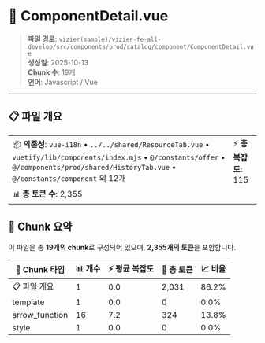 # 📄 ComponentDetail.vue

> **파일 경로**: `vizier(sample)/vizier-fe-all-develop/src/components/prod/catalog/component/ComponentDetail.vue`  
> **생성일**: 2025-10-13  
> **Chunk 수**: 19개  
> **언어**: Javascript / Vue
---





## 📋 파일 개요

| | |
|--|--|
| 📦 **의존성**: `vue-i18n` • `../../shared/ResourceTab.vue` • `vuetify/lib/components/index.mjs` • `@/constants/offer` • `@/components/prod/shared/HistoryTab.vue` • `@/constants/component` 외 12개 | ⚡ **총 복잡도**: 115 |
| 📊 **총 토큰 수**: 2,355 |  |






## 🧩 Chunk 요약

이 파일은 총 **19개의 chunk**로 구성되어 있으며, **2,355개의 토큰**을 포함합니다.

| 🧩 Chunk 타입 | 📊 개수 | ⚡ 평균 복잡도 | 📝 총 토큰 | 📈 비율 |
|---------------|--------|-------------|----------|--------|
| 📋 파일 개요 | 1 | 0.0 | 2,031 | 86.2% |
| template | 1 | 0.0 | 0 | 0.0% |
| arrow_function | 16 | 7.2 | 324 | 13.8% |
| style | 1 | 0.0 | 0 | 0.0% |

